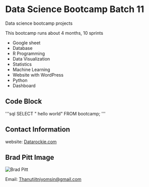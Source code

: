 # Data Science Bootcamp Batch 11
Data science bootcamp projects

This bootcamp runs about 4 months, 10 sprints

- Google sheet
- Database
- R Programming
- Data Visualization
- Statistics
- Machine Learning
- Website with WordPress
- Python
- Dashboard

## Code Block
'''sql
SELECT " hello world" FROM bootcamp;
'''

## Contact Information
website: [Datarockie.com](https://data-science-bootcamp1.teachable.com/courses/enrolled/2684443)

## Brad Pitt Image
![Brad Pitt](https://image.makewebeasy.net/makeweb/0/wLFHGvpEg/Content/018_Chicken02.jpg?v=202405291424)

Email: Thanutjitniyomsin@gmail.com
